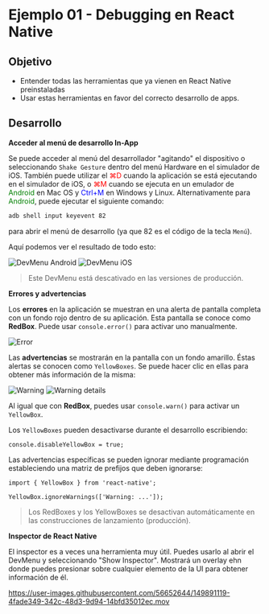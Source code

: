# Ejemplo 01 - Debugging en React Native

## Objetivo

- Entender todas las herramientas que ya vienen en React Native preinstaladas
- Usar estas herramientas en favor del correcto desarrollo de apps.

## Desarrollo

**Acceder al menú de desarrollo In-App**

Se puede acceder al menú del desarrollador "agitando" el dispositivo o seleccionando `Shake Gesture` dentro del menú Hardware en el simulador de iOS. También puede utilizar el <span style="color:red;">⌘D</span> cuando la aplicación se está ejecutando en el simulador de iOS, o <span style="color:red;">⌘M</span> cuando se ejecuta en un emulador de <span style="color:green;">Android</span> en Mac OS y <span style="color:blue;">Ctrl+M</span> en Windows y Linux. Alternativamente para <span style="color:green;">Android</span>, puede ejecutar el siguiente comando:

```bash
adb shell input keyevent 82
```

para abrir el menú de desarrollo (ya que 82 es el código de la tecla `Menú`).

Aquí podemos ver el resultado de todo esto:

![DevMenu Android](./assets/DevMenuAndroid.png)
![DevMenu iOS](./assets/DevMenuIos.png)

> Este DevMenu está descativado en las versiones de producción.

**Errores y advertencias**

Los **errores** en la aplicación se muestran en una alerta de pantalla completa con un fondo rojo dentro de su aplicación. Esta pantalla se conoce como **RedBox**. Puede usar `console.error()` para activar uno manualmente.

![Error](./assets/Error.png)

Las **advertencias** se mostrarán en la pantalla con un fondo amarillo. Éstas alertas se conocen como `YellowBoxes`. Se puede hacer clic en ellas para obtener más información de la misma:

![Warning](./assets/Warning.png)
![Warning details](./assets/WarningDetails.png)

Al igual que con **RedBox**, puedes usar `console.warn()` para activar un `YellowBox`.

Los `YellowBoxes` pueden desactivarse durante el desarrollo escribiendo:

```TSX
console.disableYellowBox = true;
```

Las advertencias específicas se pueden ignorar mediante programación estableciendo una matriz de prefijos que deben ignorarse:

```TSX
import { YellowBox } from 'react-native';

YellowBox.ignoreWarnings(['Warning: ...']);
```

> Los RedBoxes y los YellowBoxes se desactivan automáticamente en las construcciones de lanzamiento (producción).

**Inspector de React Native**

El inspector es a veces una herramienta muy útil. Puedes usarlo al abrir el DevMenu y seleccionando "Show Inspector". Mostrará un overlay ehn donde puedes presionar sobre cualquier elemento de la UI para obtener información de él. 

https://user-images.githubusercontent.com/56652644/149891119-4fade349-342c-48d3-9d94-14bfd35012ec.mov
